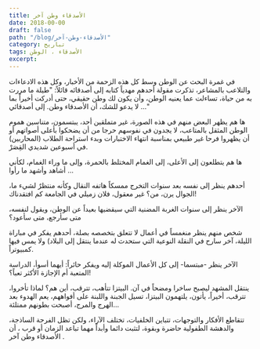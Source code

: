 ```yaml
---
title: الأصدقاء وطن آخر
date: 2018-00-00
draft: false
path: "/blog/الأصدقاء-وطن-آخر"
category: تباريح
tags: الأصدقاء ، الوطن
excerpt:
---
```


في غمرة البحث عن الوطن وسط كل هذه الزحمة من الأخبار، وكل هذه الادعاءات والتلاعب بالمشاعر، تذكرت مقولة أحدهم مهدياً كتابه إلى أصدقائه قائلاً: "طيلة ما مررت به من حياة، تساءلت عما يعنيه الوطن، وأن يكون لك وطن حقيقي، حتى أدركت أخيراً بما لا يدعو للشك، أن الأصدقاء وطن. إلى أصدقائي ..."

ها هم يظهر البعض منهم في هذه الصورة، غير متملقين أحد، يبتسمون، متناسين هموم الوطن المثقل بالمتاعب، لا يجدون في نفوسهم حرجا من أن يضحكوا بأعلى أصواتهم أو أن يظهروا فرحا غير طبيعي بمناسبة انتهاء الاختبارات وبدء استراحة الطلاب (المحاربين) في أسبوعين شديدي القِصَرْ.

ها هم يتطلعون إلى الأعلى، إلى الغمام المختلط بالحمرة، وإلى ما وراء الغمام، لكأني أشاهد وأشهد ما رأوا ...

أحدهم ينظر إلى نفسه بعد سنوات التخرج ممسكاً هاتفه النقال وكأنه منتظرٌ لشيء ما، الجوال يرن، من؟ غير معقول، فلان زميلي في الجامعة كم افتقدناك!

 الآخر ينظر إلى سنوات الغربة المضنية التي سيقضيها بعيداً عن الوطن، ويقول لنفسه، متى سأرجع، متى سأعود؟

شخص منهم ينظر منغمساً في أعمال لا تتعلق بتخصصه بصلة، أحدهم يفكر في مباراة الليلة، آخر سارح في النقلة النوعية التي ستحدث له عندما ينتقل إلى البلاد) ولا يمس فيها كمبيوتراً.

الآخر ينظر -مبتسما- إلى كل الأعمال الموكلة إليه ويفكر حائراً: أيهما أسوأ، الدراسة المتعبة أم الإجازة الأكثر تعباً؟!

ينتقل المشهد ليصبح ساخرا ومضحاً في آن. البيتزا تتأهب، تترقب، أين هم؟ لماذا تأخروا، تترقب، أخيراً، يأتون، يلتهمون البيتزا، تسيل الجبنة واللبنة على أفواههم، يعم الهدوء بعد الهرج والمرج، أصبحت بطونهم ممتلئة...

تتقاطع الأفكار والتوجهات، تتباين الخلفيات، تختلف الآراء، ولكن تظل الفرحة الساذجة، والدهشة الطفولية حاضرة وبقوة، لتثبت دائما وأبداً مهما تباعد الزمان أو قرب ، أن الأصدقاء وطن آخر .